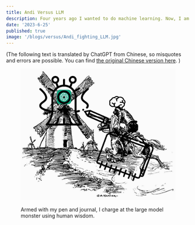 ```yaml
---
title: Andi Versus LLM
description: Four years ago I wanted to do machine learning. Now, I am no longer sure.
date: '2023-6-25'
published: true
image: '/blogs/versus/Andi_fighting_LLM.jpg'
---
```


<aside>

(The following text is translated by ChatGPT from Chinese, so misquotes and errors are possible. You can find [the original Chinese version here](https://mp.weixin.qq.com/s/3mkchyp1Yi-oLaxiMnP5mQ). )

</aside>

<figure>

![Don Quixote fighting the windmill, but the windmill has OpenAI logo on top](/blogs/versus/Andi_fighting_LLM.jpg)

<figcaption> Armed with my pen and journal, I charge at the large model monster using human wisdom. </figcaption>

</figure>
